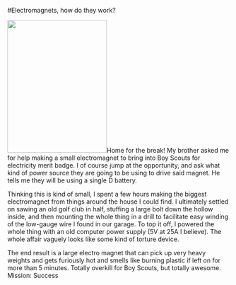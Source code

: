 #Electromagnets, how do they work?

<a href="http://stonelinks.org/wp-content/uploads/2011/01/downsize1.jpg"><img class="alignright size-medium wp-image-882" title="downsize" src="http://stonelinks.org/wp-content/uploads/2011/01/downsize1-225x300.jpg" alt="" width="225" height="300" /></a>Home for the break! My brother asked me for help making a small electromagnet to bring into Boy Scouts for electricity merit badge. I of course jump at the opportunity, and ask what kind of power source they are going to be using to drive said magnet. He tells me they will be using a single D battery.

Thinking this is kind of small, I spent a few hours making the biggest electromagnet from things around the house I could find. I ultimately settled on sawing an old golf club in half, stuffing a large bolt down the hollow inside, and then mounting the whole thing in a drill to facilitate easy winding of the low-gauge wire I found in our garage. To top it off, I powered the whole thing with an old computer power supply (5V at 25A I believe). The whole affair vaguely looks like some kind of torture device.

The end result is a large electro magnet that can pick up very heavy weights and gets furiously hot and smells like burning plastic if left on for more than 5 minutes. Totally overkill for Boy Scouts, but totally awesome. Mission: Success
